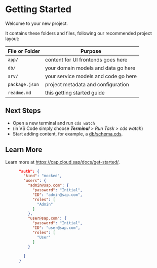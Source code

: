 # Getting Started

Welcome to your new project.

It contains these folders and files, following our recommended project layout:

File or Folder | Purpose
---------|----------
`app/` | content for UI frontends goes here
`db/` | your domain models and data go here
`srv/` | your service models and code go here
`package.json` | project metadata and configuration
`readme.md` | this getting started guide


## Next Steps

- Open a new terminal and run `cds watch`
- (in VS Code simply choose _**Terminal** > Run Task > cds watch_)
- Start adding content, for example, a [db/schema.cds](db/schema.cds).


## Learn More

Learn more at https://cap.cloud.sap/docs/get-started/.


```json
      "auth": {
        "kind": "mocked",
        "users": {
          "admin@sap.com": {
            "password": "Initial",
            "ID": "admin@sap.com",
            "roles": [
              "Admin"
            ]
          },
          "user@sap.com": {
            "password": "Initial",
            "ID": "user@sap.com",
            "roles": [
              "User"
            ]
          }        
  
        }
      }
```